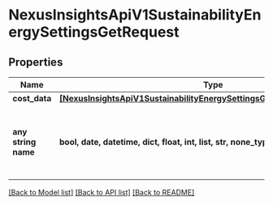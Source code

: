 # NexusInsightsApiV1SustainabilityEnergySettingsGetRequest


## Properties
Name | Type | Description | Notes
------------ | ------------- | ------------- | -------------
**cost_data** | [**[NexusInsightsApiV1SustainabilityEnergySettingsGetRequestCostDataInner]**](NexusInsightsApiV1SustainabilityEnergySettingsGetRequestCostDataInner.md) |  | [optional] 
**any string name** | **bool, date, datetime, dict, float, int, list, str, none_type** | any string name can be used but the value must be the correct type | [optional]

[[Back to Model list]](../README.md#documentation-for-models) [[Back to API list]](../README.md#documentation-for-api-endpoints) [[Back to README]](../README.md)


